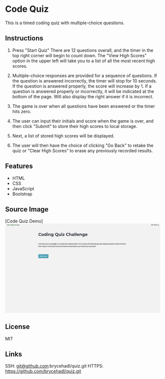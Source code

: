 # Code Quiz

This is a timed coding quiz with multiple-choice questions.

## Instructions
1. Press "Start Quiz"
   There are 12 questions overall, and the timer in the top right corner will begin to count down.
   The "View High Scores" option in the upper left will take you to a list of all the most recent high scores.


2. Multiple-choice responses are provided for a sequence of questions.
   If the question is answered incorrectly, the timer will stop for 10 seconds. If the question is answered properly, the score will increase by 1. If a question is answered properly or incorrectly, it will be indicated at the bottom of the page. Will also display the right answer if it is incorrect.
  
3. The game is over when all questions have been answered or the timer hits zero.
   
4. The user can input their initials and score when the game is over, and then click "Submit" to store their high scores to local storage.
   
5. Next, a list of stored high scores will be displayed.
   
6. The user will then have the choice of clicking "Go Back" to retake the quiz or "Clear High Scores" to erase any previously recorded results.

## Features
* HTML
* CSS
* JavaScript
* Bootstrap

## Source Image
[Code Quiz Demo] ![Hooray!!!](Assets/Quiz.png)

## License
MIT
  
## Links
SSH: git@github.com:brycehadl/quiz.git
HTTPS: https://github.com/brycehadl/quiz.git



